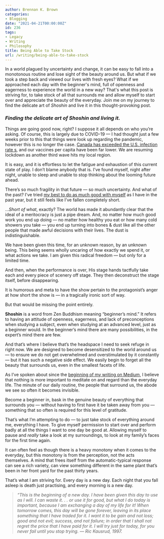 ```yaml
---
author: Brennan K. Brown
categories:
- Blogging
date: "2021-04-21T00:00:00Z"
id: 236
tags:
- Legacy
- Writing
- Philosophy
title: Being Able to Take Stock
url: /writing/being-able-to-take-stock
---
```


In a world plagued by uncertainty and change, it can be easy to fall into a monotonous routine and lose sight of the beauty around us. But what if we took a step back and viewed our lives with fresh eyes? What if we approached each day with the beginner's mind, full of openness and eagerness to experience the world in a new way? That's what  this post is striving for, to take stock of all that surrounds me and allow myself to start over and appreciate the beauty of the everyday. Join me on my journey to find the delicate art of *Shoshin* and live it in this thought-provoking post.

<!--more-->

### *Finding the delicate art of Shoshin and living it.*

Things are going good now, right? I suppose it all depends on who you’re asking. Of course, this is largely due to COVID-19 — I had thought just a few weeks prior to this that things were look up regarding the pandemic, however this is no longer the case. [Canada has exceeded the U.S. infection rate s](https://www.macleans.ca/news/canada-likely-to-exceed-u-s-infection-rate-in-coming-days/), and our vaccines per capita have been far lower. We are resuming lockdown as another third wave hits my local region.

It is easy, and it is effortless to let the fatigue and exhaustion of this current state of play. I don’t blame anybody that is. I’ve found myself, night after night, unable to sleep and unable to stop thinking about the looming future ahead.

There’s so much fragility in that future — so much uncertainty. And what of the past? I’ve tried [my best to do as much good with myself](https://dev.to/brennan/tracking-every-aspect-of-my-life-for-a-year-pm6) as I have in the past year, but it still feels like I’ve fallen completely short.

…*Short of what*, exactly? The world has made it abundantly clear that the ideal of a meritocracy is just a pipe dream. And, no matter how much good work you end up doing — no matter how healthy you eat or how many cold showers you take — you end up turning into bones & dust like all the other people that made awful decisions with their lives. The dust is indistinguishable.

We have been given this time, for an unknown reason, by an unknown being. This being seems wholly uncaring of how exactly we spend it, or what actions we take. I am given this radical freedom — but only for a limited time.

And then, when the performance is over, His stage hands tactfully take each and every piece of scenery off stage. They then deconstruct the stage itself, before disappearing.

It is humorous and meta to have the show pertain to the protagonist’s anger at how short the show is — in a tragically ironic sort of way.

But that would be missing the point entirely.

**Shoshin** is a word from Zen Buddhism meaning “beginner’s mind.” It refers to having an attitude of openness, eagerness, and lack of preconceptions when studying a subject, even when studying at an advanced level, just as a beginner would. In the beginner’s mind there are many possibilities, in the expert’s mind there are few.

And that’s where I believe that’s the headspace I need to seek refuge in right now. We are designed to become desensitized to the world around us — to ensure we do not get overwhelmed and overstimulated by it constantly — but it has such a negative side effect. We easily begin to forget all the beauty that surrounds us, even in the smallest facets of life.

As I’ve spoken about since the [beginning of my writing on Medium](https://blog.brennanbrown.ca/everyday-manifesto-4abe02363c33), I believe that nothing is more important to meditate on and regard than the everyday life. The minute of our daily routine, the people that surround us, the abode we see so often it becomes invisible.

Become a beginner in, bask in the genuine beauty of everything that surrounds you — without having to first have it be taken away from you — something that so often is required for this level of gratitude.

That’s what I’m attempting to do — to just take stock of everything around me, everything I have. To give myself permission to start over and perform badly at all the things I want to one day be good at. Allowing myself to pause and *really* take a look at my surroundings, to look at my family’s faces for the first time again.

It can often feel as though there is a heavy monotony when it comes to the everyday, but this monotony is from the perception, not the acts themselves. A mind that frees itself from the automatic-typical response can see a rich variety, can view something different in the same plant that’s been in her front yard for the past thirty years.

That’s what I am striving for. Every day is a new day. Each night that you fall asleep is death just practising, and every morning is a new day.

> *“This is the beginning of a new day. I have been given this day to use as I will. I can waste it. . . or use it for good, but what I do today is important, because I am exchanging a day of my life for it! When tomorrow comes, this day will be gone forever, leaving in its place something that I have traded for it. I want it to be gain and not loss; good and not evil; success, and not failure; in order that I shall not regret the price that I have paid for it. I will try just for today, for you never fail until you stop trying.*
> *— Ric Kausrud, 1997.*
